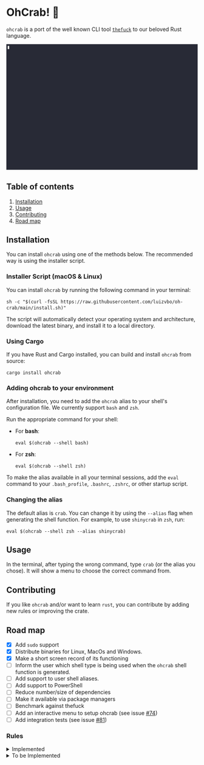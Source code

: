 # OhCrab! 🦀

`ohcrab` is a port of the well known CLI tool
[`thefuck`](https://github.com/nvbn/thefuck) to our beloved Rust language.

![ohcrab in action](https://raw.githubusercontent.com/luizvbo/oh-crab/main/resources/ohcrab-example.gif)

## Table of contents

1. [Installation](#installation)
1. [Usage](#usage)
1. [Contributing](#contributing)
1. [Road map](#road-map)

## Installation

You can install `ohcrab` using one of the methods below. The recommended way is using the installer script.

### Installer Script (macOS & Linux)

You can install `ohcrab` by running the following command in your terminal:

```shell
sh -c "$(curl -fsSL https://raw.githubusercontent.com/luizvbo/oh-crab/main/install.sh)"
```

The script will automatically detect your operating system and architecture, download the latest binary, and install it to a local directory.

### Using Cargo

If you have Rust and Cargo installed, you can build and install `ohcrab` from source:

```shell
cargo install ohcrab
```

### Adding ohcrab to your environment

After installation, you need to add the `ohcrab` alias to your shell's configuration file. We currently support `bash` and `zsh`.

Run the appropriate command for your shell:

- For **bash**:

  ```shell
  eval $(ohcrab --shell bash)
  ```

- For **zsh**:
  ```shell
  eval $(ohcrab --shell zsh)
  ```

To make the alias available in all your terminal sessions, add the `eval` command to your `.bash_profile`, `.bashrc`, `.zshrc`, or other startup script.

### Changing the alias

The default alias is `crab`. You can change it by using the `--alias` flag when generating the shell function. For example, to use `shinycrab` in `zsh`, run:

```shell
eval $(ohcrab --shell zsh --alias shinycrab)
```

## Usage

In the terminal, after typing the wrong command, type `crab` (or the alias you chose). It will show a menu to choose the correct command from.

## Contributing

If you like `ohcrab` and/or want to learn `rust`, you can contribute by adding
new rules or improving the crate.

## Road map

- [x] Add `sudo` support
- [x] Distribute binaries for Linux, MacOs and Windows.
- [x] Make a short screen record of its functioning
- [ ] Inform the user which shell type is being used when the `ohcrab` shell
      function is generated.
- [ ] Add support to user shell aliases.
- [ ] Add support to PowerShell
- [ ] Reduce number/size of dependencies
- [ ] Make it available via package managers
- [ ] Benchmark against thefuck
- [ ] Add an interactive menu to setup ohcrab (see issue
      [#74](https://github.com/luizvbo/oh-crab/issues/74))
- [ ] Add integration tests (see issue [#81](https://github.com/luizvbo/oh-crab/issues/81))

### Rules

<details>
  <summary>Implemented</summary>

| Rule Name                              | Description                                                                                                         |
| :------------------------------------- | :------------------------------------------------------------------------------------------------------------------ |
| `ag_literal`                           | Adds `-Q` to `ag` commands for literal string searches when a regex error occurs.                                   |
| `apt_get`                              | Suggests installing a command with `apt-get` if it's not found.                                                     |
| `apt_get_search`                       | Corrects `apt-get search` to `apt-cache search`.                                                                    |
| `apt_list_upgradable`                  | Suggests running `apt list --upgradable` after `apt update` shows available upgrades.                               |
| `apt_upgrade`                          | Suggests running `apt upgrade` after listing upgradable packages with `apt list --upgradable`.                      |
| `aws_cli`                              | Corrects misspelled AWS CLI commands based on the suggestions provided.                                             |
| `az_cli`                               | Corrects misspelled Azure CLI commands.                                                                             |
| `brew_install`                         | Corrects misspelled formula names for `brew install`.                                                               |
| `brew_link`                            | Suggests using `--overwrite --dry-run` when a `brew link` fails due to existing symlinks.                           |
| `brew_reinstall`                       | Suggests `brew reinstall` when trying to install a formula that is already installed.                               |
| `brew_uninstall`                       | Suggests using `--force` to uninstall all versions of a formula when multiple are present.                          |
| `brew_update_formula`                  | Corrects `brew update <formula>` to `brew upgrade <formula>`.                                                       |
| `cargo`                                | Suggests `cargo build` when `cargo` is run without any arguments.                                                   |
| `cargo_no_command`                     | Corrects misspelled Cargo subcommands (e.g., `buid` to `build`).                                                    |
| `cat_dir`                              | Replaces `cat` with `ls` when used on a directory.                                                                  |
| `cd_correction`                        | Corrects typos in directory names when using `cd`.                                                                  |
| `cd_cs`                                | Corrects the common typo `cs` to `cd`.                                                                              |
| `cd_mkdir`                             | Creates a directory with `mkdir -p` and then `cd`s into it if it doesn't exist.                                     |
| `cd_parent`                            | Corrects `cd..` to `cd ..`.                                                                                         |
| `chmod_x`                              | Adds execute permissions (`chmod +x`) to a script that fails with a permission error.                               |
| `choco_install`                        | Corrects Chocolatey package names by suggesting the `.install` suffix.                                              |
| `composer_not_command`                 | Corrects misspelled Composer commands based on suggestions.                                                         |
| `conda_mistype`                        | Corrects misspelled conda commands based on suggestions.                                                            |
| `cp_create_destination`                | Creates the destination directory with `mkdir -p` before moving or copying files into it.                           |
| `cp_omitting_directory`                | Adds the `-a` (or `-r`) flag to `cp` when attempting to copy a directory.                                           |
| `cpp11`                                | Adds the `-std=c++11` flag to `g++` or `clang++` when C++11 support is required.                                    |
| `dirty_untar`                          | Prevents extracting a tarball into the current directory by first creating a new directory named after the archive. |
| `django_south_ghost`                   | Adds the `--delete-ghost-migrations` flag to a failing Django South migration.                                      |
| `django_south_merge`                   | Adds the `--merge` flag to a failing Django South migration with dependency conflicts.                              |
| `docker_image_being_used_by_container` | Suggests removing the container that is using an image before trying to remove the image.                           |
| `docker_login`                         | Suggests running `docker login` before a command that fails due to an access-denied error.                          |
| `dry`                                  | Removes a duplicated command at the beginning of the script (e.g., `git git status`).                               |
| `fix_alt_space`                        | Fixes commands that use a non-breaking space (Alt+Space) instead of a regular space.                                |
| `fix_file`                             | Opens the file that caused an error in your `$EDITOR` at the correct line, then re-runs the command.                |
| `git_add`                              | Suggests running `git add` on a file that is not tracked by Git before committing or updating it.                   |
| `git_add_force`                        | Adds `--force` to `git add` when trying to add a file that is ignored by `.gitignore`.                              |
| `git_bisect_usage`                     | Corrects misspelled `git bisect` subcommands (e.g., `strt` to `start`).                                             |
| `git_branch_0flag`                     | Corrects `git branch` flags where a `0` was used instead of a `-` (e.g., `git branch 0d` to `git branch -d`).       |
| `git_branch_delete`                    | Suggests using `git branch -D` to delete a branch that is not fully merged.                                         |
| `git_branch_delete_checked_out`        | Suggests checking out another branch before deleting the currently checked-out branch.                              |
| `git_branch_exists`                    | Suggests actions when trying to create a branch that already exists, such as checking it out.                       |
| `git_branch_list`                      | Corrects `git branch list` to `git branch`.                                                                         |
| `git_checkout`                         | Corrects a misspelled branch name or suggests creating a new branch for `git checkout`.                             |
| `git_clone`                            | Fixes duplicated `git clone` in the command (e.g., `git clone git clone ...`).                                      |
| `git_clone_missing`                    | Prepends `git clone` when a git repository URL is entered directly into the terminal.                               |
| `git_commit_add`                       | Suggests using `-a` or `-p` with `git commit` when there are no staged changes.                                     |
| `git_commit_amend`                     | Suggests `git commit --amend` to amend the previous commit.                                                         |
| `git_commit_reset`                     | Suggests `git reset HEAD~` to undo the last commit.                                                                 |
| `git_diff_no_index`                    | Adds `--no-index` to `git diff` when comparing two files that are not in the git index.                             |
| `git_diff_staged`                      | Suggests `git diff --staged` to show staged changes instead of unstaged ones.                                       |
| `git_fix_stash`                        | Corrects misspelled `git stash` subcommands (e.g., `opp` to `pop`).                                                 |
| `git_flag_after_filename`              | Fixes commands where a git flag was incorrectly placed after a filename.                                            |
| `git_help_aliased`                     | Shows help for the original command when an alias is used with `git help`.                                          |
| `git_hook_bypass`                      | Adds `--no-verify` to `git commit`, `push`, or `am` to bypass pre-commit and pre-push hooks.                        |
| `git_lfs_mistype`                      | Corrects misspelled `git lfs` commands.                                                                             |
| `git_main_master`                      | Switches between `main` and `master` when a branch with one of those names is not found.                            |
| `git_merge`                            | Corrects misspelled branch names in `git merge`.                                                                    |
| `git_merge_unrelated`                  | Adds the `--allow-unrelated-histories` flag to `git merge` when histories are unrelated.                            |
| `git_not_command`                      | Corrects misspelled git commands (e.g., `git comit` to `git commit`).                                               |
| `git_pull`                             | Sets the upstream branch for `git pull` or `git push` when it's not set.                                            |
| `git_pull_clone`                       | Suggests `git clone` instead of `git pull` when not in a git repository.                                            |
| `git_pull_uncommitted_changes`         | Suggests stashing local changes before a pull or rebase.                                                            |
| `git_push`                             | Sets the upstream branch for `git push` when it's not set.                                                          |
| `git_push_different_branch_names`      | Fixes `git push` when the local and remote branch names differ.                                                     |
| `git_push_force`                       | Suggests using `--force-with-lease` when a `git push` is rejected due to remote changes.                            |
| `git_push_pull`                        | Suggests `git pull` before `git push` when the remote has changes that you don't have locally.                      |
| `git_push_without_commits`             | Suggests creating an initial commit before pushing an empty repository.                                             |
| `git_rebase_merge_dir`                 | Suggests how to proceed with an existing rebase (`--continue`, `--abort`, or `--skip`).                             |
| `git_rebase_no_changes`                | Suggests `git rebase --skip` when a rebase patch has no changes.                                                    |
| `git_remote_delete`                    | Corrects `git remote delete` to `git remote remove`.                                                                |
| `git_remote_seturl_add`                | Suggests `git remote add` instead of `git remote set-url` for a remote that doesn't exist.                          |
| `git_rm_local_modifications`           | Suggests using `--cached` or `-f` with `git rm` for files that have local modifications.                            |
| `git_rm_recursive`                     | Adds the `-r` flag to `git rm` when trying to remove a directory.                                                   |
| `git_rm_staged`                        | Suggests using `--cached` or `-f` with `git rm` for files that have staged changes.                                 |
| `git_stash`                            | Suggests stashing local changes before a command that would overwrite them (e.g., `cherry-pick`).                   |
| `git_stash_pop`                        | Suggests a safe way to apply a stash when there are conflicting local changes.                                      |
| `git_tag_force`                        | Adds the `--force` flag to `git tag` when the tag already exists.                                                   |
| `git_two_dashes`                       | Corrects single-dash flags to double-dash flags (e.g., `-patch` to `--patch`).                                      |
| `go_run`                               | Appends the `.go` extension to the filename when using `go run`.                                                    |
| `gradle_wrapper`                       | Replaces `gradle` with `./gradlew` when the Gradle wrapper is available in the current directory.                   |
| `grep_arguments_order`                 | Fixes the argument order for `grep` when the pattern is mistaken for a file.                                        |
| `grep_recursive`                       | Adds the `-r` flag to `grep` when used on a directory.                                                              |
| `has_exists_script`                    | Prepends `./` to a script in the current directory that is not in the `PATH`.                                       |
| `heroku_multiple_apps`                 | Suggests specifying an app with `--app` when multiple Heroku apps are configured in git remotes.                    |
| `heroku_not_command`                   | Corrects misspelled Heroku commands.                                                                                |
| `history`                              | Suggests a command from your shell history that is similar to the mistyped command.                                 |
| `hostscli`                             | Corrects misspelled `hostscli` commands.                                                                            |
| `java`                                 | Removes the `.java` extension when running a compiled class with the `java` command.                                |
| `javac`                                | Appends the `.java` extension to the filename when compiling with `javac`.                                          |
| `lein_not_task`                        | Corrects misspelled Leiningen tasks.                                                                                |
| `ln_no_hard_link`                      | Replaces `ln` with `ln -s` when trying to create a hard link to a directory.                                        |
| `ln_s_order`                           | Fixes the order of arguments for `ln -s` (source and destination).                                                  |
| `long_form_help`                       | Replaces the short-form help flag (`-h`) with the long-form (`--help`).                                             |
| `ls_all`                               | Suggests `ls -A` to show hidden files when the output of `ls` is empty.                                             |
| `ls_lah`                               | Replaces `ls` with `ls -lah` for a more detailed, human-readable output.                                            |
| `man`                                  | Suggests different man sections (e.g., 2 or 3) or the `--help` flag if a man page isn't found.                      |
| `man_no_space`                         | Adds a space between `man` and the command (e.g., `mandiff` to `man diff`).                                         |
| `mercurial`                            | Corrects misspelled Mercurial (hg) commands.                                                                        |
| `mkdir_p`                              | Adds the `-p` flag to `mkdir` to create parent directories as needed.                                               |
| `mvn_no_command`                       | Suggests common goals like `clean package` or `clean install` when `mvn` is run without any goals.                  |
| `mvn_unknown_lifecycle_phase`          | Corrects misspelled Maven lifecycle phases.                                                                         |
| `nixos_cmd_not_found`                  | Suggests installing a missing command on NixOS using `nix-env`.                                                     |
| `no_command`                           | Corrects a misspelled command based on available executables in your `PATH`.                                        |
| `no_such_file`                         | Creates the destination directory with `mkdir -p` before a `mv` or `cp` command.                                    |
| `npm_missing_script`                   | Corrects misspelled npm script names based on the `package.json` file.                                              |
| `npm_run_script`                       | Adds `run-script` to the command when trying to run an npm script directly.                                         |
| `php_s`                                | Corrects `php -s` to `php -S` for running the built-in web server.                                                  |
| `pip_install`                          | Suggests using `--user` or `sudo` when `pip install` fails due to permission errors.                                |
| `pip_unknown_command`                  | Corrects misspelled pip commands (e.g., `instatl` to `install`).                                                    |
| `prove_recursively`                    | Adds the `-r` (recursive) flag to `prove` when it's run on a directory.                                             |
| `python_command`                       | Prepends `python` to a Python script that is not executable.                                                        |
| `python_execute`                       | Appends the `.py` extension to the filename when using the `python` command.                                        |
| `python_module_error`                  | Suggests installing a missing Python module using `pip` when a `ModuleNotFoundError` occurs.                        |
| `quotation_marks`                      | Fixes mismatched single and double quotation marks in a command.                                                    |
| `rails_migrations_pending`             | Suggests running pending Rails migrations before executing the original command.                                    |
| `remove_shell_prompt_literal`          | Removes a leading `$` from a command that was copied and pasted from a tutorial or documentation.                   |
| `rm_dir`                               | Adds the `-rf` flag to `rm` when trying to remove a directory.                                                      |
| `sl_ls`                                | Corrects the classic typo `sl` (Steam Locomotive) to `ls`.                                                          |
| `sudo`                                 | Prepends `sudo` to a command that fails with a permission error.                                                    |
| `sudo_command_from_user_path`          | Fixes `sudo` commands that fail because a command is in the user's `PATH` but not in the root's `PATH`.             |
| `tmux`                                 | Corrects ambiguous tmux commands by suggesting from a list of possibilities.                                        |
| `touch`                                | Creates the parent directory with `mkdir -p` before touching a file within it.                                      |
| `unsudo`                               | Removes `sudo` from a command that should not be run as root.                                                       |

</details>

<details>
  <summary>To be Implemented</summary>

- [ ] adb_unknown_command
- [ ] apt_invalid_operation
- [ ] brew_cask_dependency
- [ ] brew_unknown_command
- [ ] dirty_unzip
- [ ] dnf_no_such_command
- [ ] docker_not_command
- [ ] fab_command_not_found
- [ ] gem_unknown_command
- [ ] go_unknown_command
- [ ] gradle_no_task
- [ ] grunt_task_not_found
- [ ] gulp_not_task
- [ ] ifconfig_device_not_found
- [ ] missing_space_before_subcommand
- [ ] npm_wrong_command
- [ ] omnienv_no_such_command
- [ ] open
- [ ] pacman
- [ ] pacman_invalid_option
- [ ] pacman_not_found
- [ ] path_from_history
- [ ] port_already_in_use
- [ ] react_native_command_unrecognized
- [ ] remove_trailing_cedilla
- [ ] rm_root
- [ ] scm_correction
- [ ] sed_unterminated_s
- [ ] ssh_known_hosts
- [ ] switch_lang
- [ ] systemctl
- [ ] terraform_init
- [ ] terraform_no_command
- [ ] test
- [ ] tsuru_login
- [ ] tsuru_not_command
- [ ] unknown_command
- [ ] vagrant_up
- [ ] whois
- [ ] workon_doesnt_exists
- [ ] wrong_hyphen_before_subcommand
- [ ] yarn_alias
- [ ] yarn_command_not_found
- [ ] yarn_command_replaced
- [ ] yarn_help
- [ ] yum_invalid_operation

</details>

